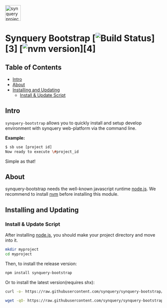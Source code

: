 <a href="https://github.com/synquery/logos">
  <picture>
    <source media="(prefers-color-scheme: dark)" srcset="https://raw.githubusercontent.com/synquery/logos/HEAD/synquery-web-patform.png" />
    <img src="https://raw.githubusercontent.com/synquery/logos/HEAD/synquery-web-patform.png" height="50" alt="synquery project logo" />
  </picture>
</a>


# Synquery Bootstrap [![Build Status](https://app.travis-ci.com/synquery/synquery-bootstrap.svg?branch=master)][3] [![nvm version](https://img.shields.io/badge/version-v0.0.1-yellow.svg)][4]

<!-- To update this table of contents, ensure you have run `npm install` then `npm run doctoc` -->
<!-- START doctoc generated TOC please keep comment here to allow auto update -->
<!-- DON'T EDIT THIS SECTION, INSTEAD RE-RUN doctoc TO UPDATE -->
## Table of Contents

- [Intro](#intro)
- [About](#about)
- [Installing and Updating](#installing-and-updating)
  - [Install & Update Script](#install--update-script)

<!-- END doctoc generated TOC please keep comment here to allow auto update -->

## Intro

`synquery-bootstrap` allows you to quickly install and setup develop environment with synquery web-platform via the command line.

**Example:**
```sh
$ sb use [project id]
Now ready to execute \#project_id 
```

Simple as that!


## About
synquery-bootstrap needs the well-known javascript runtime [node.js](https://nodejs.org/en/). We recommend to install [nvm](https://github.com/nvm-sh/nvm) before installing this module.

<a id="installation-and-update"></a>
<a id="install-script"></a>
## Installing and Updating

### Install & Update Script

After installing [node.js](https://nodejs.org/en/), you should make your project directory and move into it.
```sh
mkdir myproject
cd myproject
```

Then, to install the release version:  
```sh
npm install synquery-bootstrap
```


Or to install the latest version(requires shx):  
```sh
curl -o- https://raw.githubusercontent.com/synquery/synquery-bootstrap/cmd/setup.js | node
```
```sh
wget -qO- https://raw.githubusercontent.com/synquery/synquery-bootstrap/cmd/setup.js | node
```
